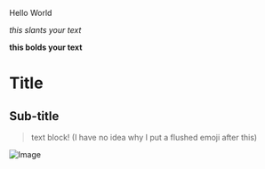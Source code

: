 Hello World

*this slants your text*

**this bolds your text**

# Title

## Sub-title

> text block! (I have no idea why I put a flushed emoji after this)

![Image](https://images.emojiterra.com/twitter/v13.1/512px/1f633.png)